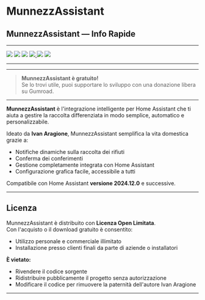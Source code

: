 # MunnezzAssistant

## MunnezzAssistant — Info Rapide

---

<img src="https://img.shields.io/badge/version-1.0.0-blue" />
<img src="https://img.shields.io/badge/compatible-Home_Assistant_2024.12.0+-green" />
<img src="https://img.shields.io/badge/licenza-Open_Limited_Use-brightgreen" />

<a href="https://github.com/VesuvioCode/MunnezzAssistant/releases/latest">
  <img src="https://img.shields.io/badge/Download-⬇️-blue?style=for-the-badge" />
</a>
<img src="https://img.shields.io/badge/Gratuito-Sì-green?style=for-the-badge" />
<a href="https://vesuviocode.gumroad.com/l/pelkif">
  <img src="https://img.shields.io/badge/Supporta-con%20una%20donazione-orange?style=for-the-badge" />
</a>

---

---

> **MunnezzAssistant è gratuito!**  
> Se lo trovi utile, puoi supportare lo sviluppo con una donazione libera su Gumroad.

---

**MunnezzAssistant** è l'integrazione intelligente per Home Assistant che ti aiuta a gestire la raccolta differenziata in modo semplice, automatico e personalizzabile.

Ideato da **Ivan Aragione**, MunnezzAssistant semplifica la vita domestica grazie a:
- Notifiche dinamiche sulla raccolta dei rifiuti
- Conferma dei conferimenti
- Gestione completamente integrata con Home Assistant
- Configurazione grafica facile, accessibile a tutti

Compatibile con Home Assistant **versione 2024.12.0** e successive.

---

## Licenza

MunnezzAssistant è distribuito con **Licenza Open Limitata**.  
Con l'acquisto o il download gratuito è consentito:
- Utilizzo personale e commerciale illimitato
- Installazione presso clienti finali da parte di aziende o installatori

**È vietato:**
- Rivendere il codice sorgente
- Ridistribuire pubblicamente il progetto senza autorizzazione
- Modificare il codice per rimuovere la paternità dell'autore Ivan Aragione

---

